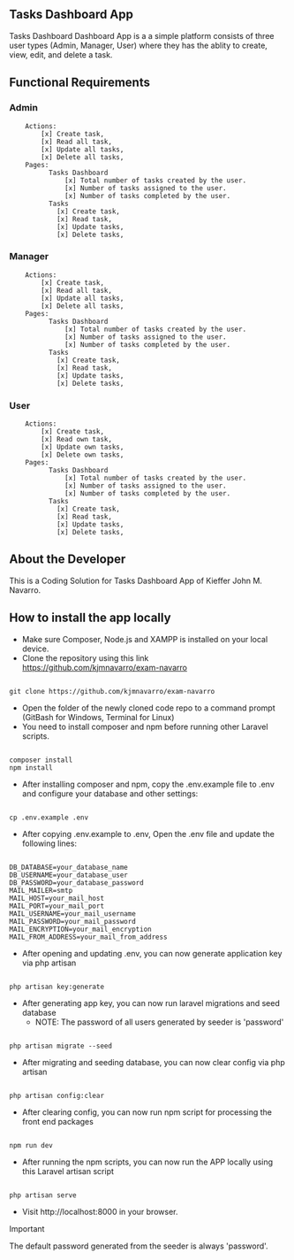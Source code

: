 ## Tasks Dashboard App

Tasks Dashboard Dashboard App is a a simple platform consists of three user types (Admin, Manager, User) where they has the ablity to create, view, edit, and delete a task.

## Functional Requirements
### Admin
        Actions:
            [x] Create task,
            [x] Read all task, 
            [x] Update all tasks,  
            [x] Delete all tasks, 
        Pages:
              Tasks Dashboard
                  [x] Total number of tasks created by the user.
                  [x] Number of tasks assigned to the user.
                  [x] Number of tasks completed by the user.
              Tasks
                [x] Create task,
                [x] Read task, 
                [x] Update tasks,  
                [x] Delete tasks, 

### Manager
        Actions:
            [x] Create task,
            [x] Read all task, 
            [x] Update all tasks,  
            [x] Delete all tasks, 
        Pages:
              Tasks Dashboard
                  [x] Total number of tasks created by the user.
                  [x] Number of tasks assigned to the user.
                  [x] Number of tasks completed by the user.
              Tasks
                [x] Create task,
                [x] Read task, 
                [x] Update tasks,  
                [x] Delete tasks, 

### User
        Actions:
            [x] Create task,
            [x] Read own task, 
            [x] Update own tasks,  
            [x] Delete own tasks, 
        Pages:
              Tasks Dashboard
                  [x] Total number of tasks created by the user.
                  [x] Number of tasks assigned to the user.
                  [x] Number of tasks completed by the user.
              Tasks
                [x] Create task,
                [x] Read task, 
                [x] Update tasks,  
                [x] Delete tasks,

## About the Developer
This is a Coding Solution for Tasks Dashboard App of Kieffer John M. Navarro.

## How to install the app locally
- Make sure Composer, Node.js and XAMPP is installed on your local device.
- Clone the repository using this link https://github.com/kjmnavarro/exam-navarro

```

git clone https://github.com/kjmnavarro/exam-navarro

```

- Open the folder of the newly cloned code repo to a command prompt (GitBash for Windows, Terminal for Linux)
- You need to install composer and npm before running other Laravel scripts.

```

composer install
npm install

```

- After installing composer and npm, copy the .env.example file to .env and configure your database and other settings:

```

cp .env.example .env

```

- After copying .env.example to .env, Open the .env file and update the following lines:

```

DB_DATABASE=your_database_name
DB_USERNAME=your_database_user
DB_PASSWORD=your_database_password
MAIL_MAILER=smtp
MAIL_HOST=your_mail_host
MAIL_PORT=your_mail_port
MAIL_USERNAME=your_mail_username
MAIL_PASSWORD=your_mail_password
MAIL_ENCRYPTION=your_mail_encryption
MAIL_FROM_ADDRESS=your_mail_from_address

```

- After opening and updating .env, you can now generate application key via php artisan

```

php artisan key:generate

```

- After generating app key, you can now run laravel migrations and seed database
    - NOTE: The password of all users generated by seeder is 'password'

```

php artisan migrate --seed

```

- After migrating and seeding database, you can now clear config via php artisan

```

php artisan config:clear

```

- After clearing config, you can now run npm script for processing the front end packages

```

npm run dev

```

- After running the npm scripts, you can now run the APP locally using this Laravel artisan script

```

php artisan serve

```

- Visit http://localhost:8000 in your browser.
> [!IMPORTANT]
> The default password generated from the seeder is always 'password'.
